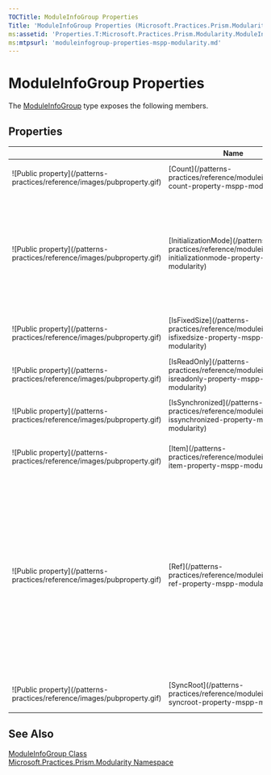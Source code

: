 ```yaml
---
TOCTitle: ModuleInfoGroup Properties
Title: 'ModuleInfoGroup Properties (Microsoft.Practices.Prism.Modularity)'
ms:assetid: 'Properties.T:Microsoft.Practices.Prism.Modularity.ModuleInfoGroup'
ms:mtpsurl: 'moduleinfogroup-properties-mspp-modularity.md'
---
```


# ModuleInfoGroup Properties

The [ModuleInfoGroup](/patterns-practices/reference/moduleinfogroup-class-mspp-modularity) type exposes the following members.

## Properties

<table>
<thead>
<tr class="header">
<th> </th>
<th>Name</th>
<th>Description</th>
</tr>
</thead>
<tbody>
<tr class="odd">
<td>![Public property](/patterns-practices/reference/images/pubproperty.gif)</td>
<td>[Count](/patterns-practices/reference/moduleinfogroup-count-property-mspp-modularity)</td>
<td><div class="summary">
Gets the number of elements contained in the [ModuleInfoGroup](/patterns-practices/reference/moduleinfogroup-class-mspp-modularity).
</div></td>
</tr>
<tr class="even">
<td>![Public property](/patterns-practices/reference/images/pubproperty.gif)</td>
<td>[InitializationMode](/patterns-practices/reference/moduleinfogroup-initializationmode-property-mspp-modularity)</td>
<td><div class="summary">
Gets or sets the [InitializationMode](/patterns-practices/reference/moduleinfo-initializationmode-property-mspp-modularity) for the whole group. Any [ModuleInfo](/patterns-practices/reference/moduleinfo-class-mspp-modularity) classes that are added after setting this value will also get this [InitializationMode](/patterns-practices/reference/moduleinfogroup-initializationmode-property-mspp-modularity).
</div></td>
</tr>
<tr class="odd">
<td>![Public property](/patterns-practices/reference/images/pubproperty.gif)</td>
<td>[IsFixedSize](/patterns-practices/reference/moduleinfogroup-isfixedsize-property-mspp-modularity)</td>
<td><div class="summary">
Gets a value indicating whether the [ModuleInfoGroup](/patterns-practices/reference/moduleinfogroup-class-mspp-modularity) has a fixed size.
</div></td>
</tr>
<tr class="even">
<td>![Public property](/patterns-practices/reference/images/pubproperty.gif)</td>
<td>[IsReadOnly](/patterns-practices/reference/moduleinfogroup-isreadonly-property-mspp-modularity)</td>
<td><div class="summary">
Gets a value indicating whether the [ModuleInfoGroup](/patterns-practices/reference/moduleinfogroup-class-mspp-modularity) is read-only.
</div></td>
</tr>
<tr class="odd">
<td>![Public property](/patterns-practices/reference/images/pubproperty.gif)</td>
<td>[IsSynchronized](/patterns-practices/reference/moduleinfogroup-issynchronized-property-mspp-modularity)</td>
<td><div class="summary">
Gets a value indicating whether access to the [ICollection](http://msdn.microsoft.com/en-us/library/b1ht6113) is synchronized (thread safe).
</div></td>
</tr>
<tr class="even">
<td>![Public property](/patterns-practices/reference/images/pubproperty.gif)</td>
<td>[Item](/patterns-practices/reference/moduleinfogroup-item-property-mspp-modularity)</td>
<td><div class="summary">
Gets or sets the [ModuleInfo](/patterns-practices/reference/moduleinfo-class-mspp-modularity) at the specified index.
</div></td>
</tr>
<tr class="odd">
<td>![Public property](/patterns-practices/reference/images/pubproperty.gif)</td>
<td>[Ref](/patterns-practices/reference/moduleinfogroup-ref-property-mspp-modularity)</td>
<td><div class="summary">
Gets or sets the [Ref](/patterns-practices/reference/moduleinfo-ref-property-mspp-modularity) value for the whole group. Any [ModuleInfo](/patterns-practices/reference/moduleinfo-class-mspp-modularity) classes that are added after setting this value will also get this [Ref](/patterns-practices/reference/moduleinfogroup-ref-property-mspp-modularity). The ref value will also be used by the [IModuleManager](/patterns-practices/reference/imodulemanager-interface-mspp-modularity) to determine which [IModuleTypeLoader](/patterns-practices/reference/imoduletypeloader-interface-mspp-modularity) to use. For example, using an &quot;file://&quot; prefix with a valid URL will cause the FileModuleTypeLoader to be used (Only available in the desktop version of CAL).
</div></td>
</tr>
<tr class="even">
<td>![Public property](/patterns-practices/reference/images/pubproperty.gif)</td>
<td>[SyncRoot](/patterns-practices/reference/moduleinfogroup-syncroot-property-mspp-modularity)</td>
<td><div class="summary">
Gets an object that can be used to synchronize access to the [ICollection](http://msdn.microsoft.com/en-us/library/b1ht6113).
</div></td>
</tr>
</tbody>
</table>

## See Also

[ModuleInfoGroup Class](/patterns-practices/reference/moduleinfogroup-class-mspp-modularity)  
[Microsoft.Practices.Prism.Modularity Namespace](/patterns-practices/reference/mspp-modularity-namespace)  